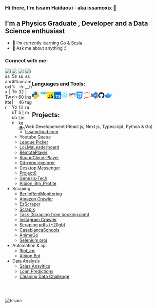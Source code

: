 ### Hi there, I'm Issam Haidaoui - aka issamoxix 👋

## I'm a Physics Graduate , Developer and a Data Science enthusiast 
- 🌱 I’m currently learning Go & Scala
- 💬 Ask me about anything :) 

### Connect with me:

[<img align="left" alt="issamoxix | Twitter" width="22px" src="https://cdn.jsdelivr.net/npm/simple-icons@v3/icons/twitter.svg" />][twitter]
[<img align="left" alt="Ssam's Tech | YouTube" width="22px" src="https://cdn.jsdelivr.net/npm/simple-icons@v3/icons/youtube.svg" />][youtube]
[<img align="left" alt="issam-h-326046135 | LinkedIn" width="22px" src="https://cdn.jsdelivr.net/npm/simple-icons@v3/icons/linkedin.svg" />][linkedin]
[<img align="left" alt="issam__h | Instagram" width="22px" src="https://cdn.jsdelivr.net/npm/simple-icons@v3/icons/instagram.svg" />][instagram]


</br>

### Languages and Tools:

<img align="left" alt="Python" width="24px" src="https://github.com/issamoxix/issamoxix/blob/master/icons/python.png" />
<img align="left" alt="Go" width="24px" src="https://github.com/issamoxix/issamoxix/blob/master/icons/go.png" />
<img align="left" alt="Javascript" width="24px" src="https://github.com/issamoxix/issamoxix/blob/master/icons/javascript.png" />
<img align="left" alt="TypeScript" width="24px" src="https://github.com/issamoxix/issamoxix/blob/master/icons/typescript.png" />
<img align="left" alt="React" width="24px" src="https://github.com/issamoxix/issamoxix/blob/master/icons/react.png" />
<img align="left" alt="Aws" width="24px" src="https://github.com/issamoxix/issamoxix/blob/master/icons/aws.png" />
<img align="left" alt="Css" width="24px" src="https://github.com/issamoxix/issamoxix/blob/master/icons/css.png" />
<img align="left" alt="Jupyter" width="24px" src="https://github.com/issamoxix/issamoxix/blob/master/icons/jupyter.png" />
<img align="left" alt="VsCode" width="24px" src="https://github.com/issamoxix/issamoxix/blob/master/icons/vscode.png" />
<img align="left" alt="Github" width="24px" src="https://github.com/issamoxix/issamoxix/blob/master/icons/github.png" />
<img align="left" alt="Docker" width="24px" src="https://github.com/issamoxix/issamoxix/blob/master/icons/docker.png" />


</br>
</br>

## Projects:
<ul>
  <li>Web Developement (React js, Next js, Typescript, Python & Go)
  <ul>
  <li><a href="https://www.issamcloud.com/">Issamcloud.com</a></li>
  <li><a href="https://github.com/issamoxix/QueueYT">Youtube Queue</a></li>
  <li><a href="https://github.com/issamoxix/LeaguePicker">League Picker</a></li>
  <li><a href="https://github.com/issamoxix/LoLMaLeaderboard">LoLMaLeaderboard</a></li>
  <li><a href="https://github.com/issamoxix/RemotePlayer">RemotePlayer</a></li>
  <li><a href="https://github.com/issamoxix/SoundCloud-Player">SoundCloud-Player</a></li>
  <li><a href="https://github.com/issamoxix/git-repo-explorer">Git-repo-explorer</a></li>
  <li><a href="https://github.com/issamoxix/Desktop-Messanger">Desktop Messenger</a></li>
  <li><a href="https://github.com/issamoxix/Project0">Project0</a></li>
  <li><a href="https://github.com/issamoxix/Genesis-Tech">Genesis-Tech</a></li>
  <li><a href="https://github.com/issamoxix/albion_profite_checker">Albion_Bm_Profite</a></li>
  </ul>
  </li>
  <li>Scraping 
  <ul>
    <li><a href="https://github.com/issamoxix/BerlinRentMonitoring">BerlinRentMonitoring</a></li>
    <li><a href="https://github.com/issamoxix/AmazonCrawler">Amazon Crawler</a> </li>
    <li><a href="https://github.com/issamoxix/EzScraper">EzScraper</a></li>
    <li> <a href="https://github.com/issamoxix/Scrapix">Scrapix</a> </li>
    <li> <a href="https://github.com/issamoxix/task1">Task (Scraping from booking.com)</a> </li>
    <li> <a href="https://github.com/issamoxix/insta_follower_tracker">Instagram Crawler</a> </li>
    <li> <a href="https://github.com/issamoxix/tdr">Scraping pdfs (+20gb)</a> </li>
    <li><a href="https://github.com/issamoxix/EcolePriveCasablanca">CasablancaSchools</a> </li>
    <li><a href="https://github.com/issamoxix/AnimeGo">AnimeGo</a></li>
    <li><a href="https://github.com/issamoxix/selenium">Selenium proj</a></li>
    </ul>
  </li> 
  <li>Automation & api
  <ul>
  <li><a href="https://github.com/issamoxix/riot_api">Riot_api</a></li>
  <li><a href="https://github.com/issamoxix/albion-auto-searh">Albion Bot</a></li>
  </ul>
  </li>
  <li>Data Analysis
  <ul>
  <li><a href="https://github.com/issamoxix/SalesAnalysis">Sales Anayltics</a></li>
   <li><a href="https://github.com/issamoxix/Loan-Prediction-Analysis">Loan Predictions</a></li>
    <li><a href="https://github.com/issamoxix/cleaning_Data_ex">Cleaning Data Challenge</a></li>
  </ul>
  </li>
 </ul>

</br>
</br>

<!--
**issamoxix/issamoxix** is a ✨ _special_ ✨ repository because its `README.md` (this file) appears on your GitHub profile.

Here are some ideas to get you started:

- 🔭 I’m currently working on ...
- 🌱 I’m currently learning ...
- 👯 I’m looking to collaborate on ...
- 🤔 I’m looking for help with ...
- 💬 Ask me about ...
- 📫 How to reach me: ...
- 😄 Pronouns: ...
- ⚡ Fun fact: ...
-->
[twitter]: https://twitter.com/issamoxix
[youtube]: https://www.youtube.com/channel/UCuPmS__BowwnDTFkham4_bQ
[instagram]: https://www.instagram.com/issam__h/
[linkedin]: https://www.linkedin.com/in/issam-h-326046135/
![Issam](https://github-readme-stats.vercel.app/api?username=issamoxix&show_icons=true)

